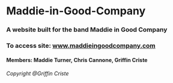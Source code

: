 # Maddie-in-Good-Company

### A website built for the band Maddie in Good Company

### To access site: www.maddieingoodcompany.com

#### Members: Maddie Turner, Chris Cannone, Griffin Criste

###### Copyright @Griffin Criste
